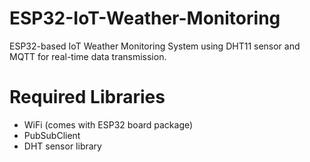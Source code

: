 # ESP32-IoT-Weather-Monitoring
ESP32-based IoT Weather Monitoring System using DHT11 sensor and MQTT for real-time data transmission.

# Required Libraries
- WiFi (comes with ESP32 board package)
- PubSubClient
- DHT sensor library

